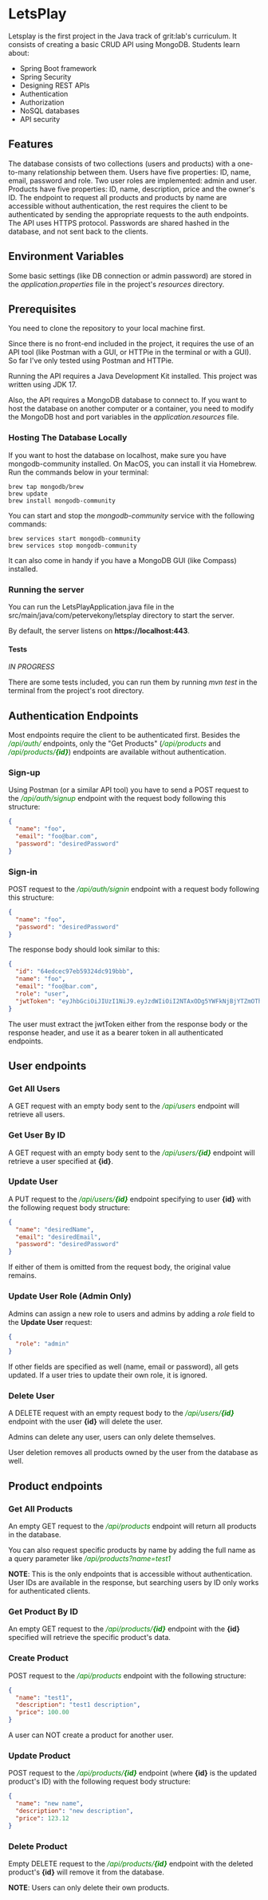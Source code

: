 # LetsPlay

Letsplay is the first project in the Java track of grit:lab's curriculum. It consists of creating a basic CRUD API using MongoDB.
Students learn about:
- Spring Boot framework
- Spring Security
- Designing REST APIs
- Authentication
- Authorization
- NoSQL databases
- API security

## Features

The database consists of two collections (users and products) with a one-to-many relationship between them.
Users have five properties: ID, name, email, password and role.
Two user roles are implemented: admin and user. Products have five properties: ID, name, description, price and the owner's ID.
The endpoint to request all products and products by name are accessible without authentication, the rest requires the client to be authenticated by sending the appropriate requests to the auth endpoints.
The API uses HTTPS protocol. Passwords are shared hashed in the database, and not sent back to the clients.

## Environment Variables

Some basic settings (like DB connection or admin password) are stored in the *application.properties* file in the project's *resources* directory.

## Prerequisites

You need to clone the repository to your local machine first.

Since there is no front-end included in the project, it requires the use of an API tool (like Postman with a GUI, or HTTPie in the terminal or with a GUI).
So far I've only tested using Postman and HTTPie.

Running the API requires a Java Development Kit installed. This project was written using JDK 17.

Also, the API requires a MongoDB database to connect to. If you want to host the database on another computer or a container, you need to modify the MongoDB host and port variables in the *application.resources* file.

### Hosting The Database Locally

If you want to host the database on localhost, make sure you have mongodb-community installed. On MacOS, you can install it via Homebrew. Run the commands below in your terminal:

```
brew tap mongodb/brew
brew update
brew install mongodb-community
```

You can start and stop the *mongodb-community* service with the following commands:

```
brew services start mongodb-community
brew services stop mongodb-community
```

It can also come in handy if you have a MongoDB GUI (like Compass) installed.

### Running the server

You can run the LetsPlayApplication.java file in the src/main/java/com/petervekony/letsplay directory to start the server.

By default, the server listens on **https://localhost:443**.

#### Tests

*IN PROGRESS*

There are some tests included, you can run them by running *mvn test* in the terminal from the project's root directory.

## Authentication Endpoints

Most endpoints require the client to be authenticated first. Besides the <font color='green'>*/api/auth/*</font> endpoints, only the "Get Products" (<font color='green'>*/api/products*</font> and <font color='green'>*/api/products/**{id}***</font>) endpoints are available without authentication. 

### Sign-up

Using Postman (or a similar API tool) you have to send a POST request to the <font color='green'>*/api/auth/signup*</font> endpoint with the request body following this structure:

```json
{
  "name": "foo",
  "email": "foo@bar.com",
  "password": "desiredPassword"
}
```

### Sign-in

POST request to the <font color='green'>*/api/auth/signin*</font> endpoint with a request body following this structure:

```json
{
  "name": "foo",
  "password": "desiredPassword"
}
```
The response body should look similar to this:
```json
{
  "id": "64edcec97eb59324dc919bbb",
  "name": "foo",
  "email": "foo@bar.com",
  "role": "user",
  "jwtToken": "eyJhbGciOiJIUzI1NiJ9.eyJzdWIiOiI2NTAxODg5YWFkNjBjYTZmOThlMDJhYzgiLCJpYXQiOjE2OTQ2MDA3MjgsImV4cCI6MTY5NDY4NzEyOH0.7HV21Td4_C4kc7TvFphn2iBry4Xcv7_o2Z5FmiFiCdE"
}
```
The user must extract the jwtToken either from the response body or the response header, and use it as a bearer token in all authenticated endpoints.

## User endpoints

### Get All Users

A GET request with an empty body sent to the <font color='green'>*/api/users*</font> endpoint will retrieve all users.

### Get User By ID

A GET request with an empty body sent to the <font color='green'>*/api/users/**{id}***</font> endpoint will retrieve a user specified at **{id}**.

### Update User
A PUT request to the <font color='green'>*/api/users/**{id}***</font> endpoint specifying to user **{id}** with the following request body structure:
```json
{
  "name": "desiredName",
  "email": "desiredEmail",
  "password": "desiredPassword"
}
```
If either of them is omitted from the request body, the original value remains.

### Update User Role (Admin Only)

Admins can assign a new role to users and admins by adding a *role* field to the **Update User** request:

```json
{
  "role": "admin"
}
```

If other fields are specified as well (name, email or password), all gets updated.
If a user tries to update their own role, it is ignored.

### Delete User

A DELETE request with an empty request body to the <font color='green'>*/api/users/**{id}***</font> endpoint with the user **{id}** will delete the user.

Admins can delete any user, users can only delete themselves.

User deletion removes all products owned by the user from the database as well.

## Product endpoints

### Get All Products

An empty GET request to the <font color='green'>*/api/products*</font> endpoint will return all products in the database.

You can also request specific products by name by adding the full name as a query parameter like <font color='green'>*/api/products?name=test1*</font>

**NOTE**: This is the only endpoints that is accessible without authentication. User IDs are available in the response, but searching users by ID only works for authenticated clients.

### Get Product By ID

An empty GET request to the <font color='green'>*/api/products/**{id}***</font> endpoint with the **{id}** specified will retrieve the specific product's data.

### Create Product

POST request to the <font color='green'>*/api/products*</font> endpoint with the following structure:

```json
{
  "name": "test1",
  "description": "test1 description",
  "price": 100.00
}
```

A user can NOT create a product for another user.

### Update Product

POST request to the <font color='green'>*/api/products/**{id}***</font> endpoint (where **{id}** is the updated product's ID) with the following request body structure:

```json
{
  "name": "new name",
  "description": "new description",
  "price": 123.12
}
```

### Delete Product

Empty DELETE request to the <font color='green'>*/api/products/**{id}***</font> endpoint with the deleted product's **{id}** will remove it from the database.

**NOTE**: Users can only delete their own products.

